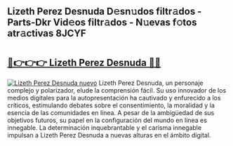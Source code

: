 ## Lizeth Perez Desnuda D𝚎sn𝚞dos filtr𝚊dos - Parts-Dkr Vid𝚎os filtr𝚊dos - N𝚞evas f𝚘tos atr𝚊ctivas 8JCYF

# <h2><a href="http://mbcj6o.tromn.icu/?c=Lizeth+Perez+Desnuda">🔗👉👉👉 Lizeth Perez Desnuda 🔗🔗</a></h2>

[![Lizeth Perez Desnuda nuevo](https://i.imgur.com/pEAQMta.gif)](http://mbcj6o.tromn.icu/?c=Lizeth+Perez+Desnuda)
Lizeth Perez Desnuda, un personaje complejo y polarizador, elude la comprensión fácil. Su uso innovador de los medios digitales para la autopresentación ha cautivado y enfurecido a los críticos, estimulando debates sobre el consentimiento, la moralidad y la esencia de las comunidades en línea. A pesar de la ambigüedad de sus objetivos futuros, su papel en la configuración del mundo en línea es innegable. La determinación inquebrantable y el carisma innegable impulsan a Lizeth Perez Desnuda a nuevas alturas en el ámbito digital.

